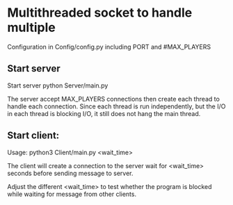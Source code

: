# Multithreaded socket to handle multiple 

Configuration in Config/config.py including PORT and #MAX_PLAYERS

## Start server
Start server python Server/main.py

The server accept MAX_PLAYERS connections then create each thread to handle each connection. Since each thread is run independently, but the I/O in each thread is blocking I/O, it still does not hang the main thread.

## Start client:
Usage: python3 Client/main.py <wait_time>

The client will create a connection to the server wait for <wait_time> seconds before sending message to server. 

Adjust the different <wait_time> to test whether the program is blocked while waiting for message from other clients.